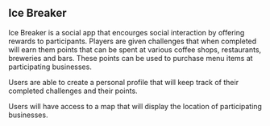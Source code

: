 ## Ice Breaker

Ice Breaker is a social app that encourges social interaction by offering rewards to participants. Players are given challenges that when completed will earn them points that can be spent at various coffee shops, restaurants, breweries and bars. These points can be used to purchase menu items at participating businesses.

Users are able to create a personal profile that will keep track of their completed challenges and their points.

Users will have access to a map that will display the location of participating businesses.